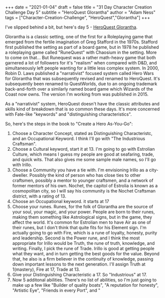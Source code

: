 +++
date = "2021-01-04"
draft = false
title = "31 Day Character Creation Challenge Day 5"
subtitle = "HeroQuest Glorantha"
author = "Adam Ness"
tags = ["Character-Creation-Challenge", "HeroQuest","Glorantha"]
+++

I've slipped behind a bit, but here's day 5 - [HeroQuest Glorantha](https://www.drivethrurpg.com/product/229991/HeroQuest-Glorantha?affiliate_id=6913). 

Glorantha is a classic setting, one of the first for a Roleplaying game that emerged from the fertile imagination of Greg Stafford in the 1970s.  Stafford first published the setting as part of a board game, but in 1978 he published a roleplaying game called "RuneQuest" with Chaosium in the setting. More to come on that... But Runequest was a rather math-heavy game that both garnered a lot of followers for it's "realism" when compared with D&D, and simultaneously left people wanting for a little less complex system. In 2000, Robin D. Laws published a "narrativist" focused system called Hero Wars for Glorantha that was subsequently revised and renamed to HeroQuest.  It's subsequently been renamed to QuestWorlds, due to an ongoing trademark back-and-forth over a similarly named board game which Wizards of the Coast now owns. The version I'm working from was published in 2015. 

As a "narrativist" system, HeroQuest doesn't have the classic attributes and skills kind of breakdown that is so common these days.  It's more concerned with Fate-like "keywords" and "distinguishing characteristics". 

So, here's the steps in the book to "Create a Hero As-You-Go":

1) Choose a Character Concept, stated as Distinguishing Characteristc, and an Occupational Keyword. I think I'll go with "The Industrious Craftsman". 
2) Choose a Cultural keyword, start it at 13.  I'm going to go with Estrolian Culture, which means I guess my people are good at seafaring, trade, and quick wits. That also gives me some sample male names, so I'll go with Irillo.
3) Choose a Community you have a tie with. I'm envisioning Irillo as a city-dweller. Possibly the kind of person who has close ties to other craftsmen, possibly a mentor to younger craftsmen, and a network of former mentors of his own. Nochet, the capitol of Estrolia is known as a cosmopolitan city, so I will say his community is the Nochet Craftsman district, with a rating of 13. 
4) Choose an Occupational keyword. it starts at 17
5) Choose your runes. Runes, for the folk of Glorantha are the source of your soul, your magic, and your power. People are born to their runes, making them something like Astrological signs, but in the game, they affect the world. It's common for Estrolian men to have Air as one of their runes, but I don't think that quite fits for his Element sign. I'm actually going to go with Fire, which is a rune of loyalty, honesty, purity and leadership. Second is the Power rune, and I think the most appropriate for Irillo would be Truth, the rune of truth, knowledge, and writing. Finally, I pick the rune of Trade. Irillo is good at getting people what they want, and in turn getting the best goods for the value. Beyond that, he also is a firm believer in the continuity of knowledge, passing down important lessons to the next generation. I'll assign Truth at 1(mastery), Fire at 17, Trade at 13.
6) Give your Distinguishing Characteristic a 17. So "Industrious" at 17.
7) Now 5 additonal abilities. There's no list of abilities, so I'm just going to make up a few like "Builder of quality boats", "A reputation for honesty", "Artistic Eye", "Friends in every Port", and "